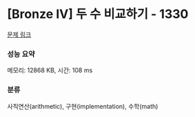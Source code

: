 # [Bronze IV] 두 수 비교하기 - 1330 

[문제 링크](https://www.acmicpc.net/problem/1330) 

### 성능 요약

메모리: 12868 KB, 시간: 108 ms

### 분류

사칙연산(arithmetic), 구현(implementation), 수학(math)

